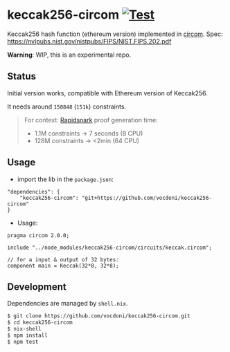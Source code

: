 # keccak256-circom [![Test](https://github.com/vocdoni/keccak256-circom/workflows/Test/badge.svg)](https://github.com/vocdoni/keccak256-circom/actions?query=workflow%3ATest)

Keccak256 hash function (ethereum version) implemented in [circom](https://github.com/iden3/circom). Spec: https://nvlpubs.nist.gov/nistpubs/FIPS/NIST.FIPS.202.pdf

**Warning**: WIP, this is an experimental repo.

## Status
Initial version works, compatible with Ethereum version of Keccak256.

It needs around `150848` (`151k`) constraints. 
> For context: [Rapidsnark](https://github.com/iden3/rapidsnark) proof generation time:
> - 1.1M constraints -> 7 seconds (8 CPU)
> - 128M constraints -> <2min (64 CPU)

## Usage
- import the lib in the `package.json`:
```
"dependencies": {
	"keccak256-circom": "git+https://github.com/vocdoni/keccak256-circom"
}
```

- Usage:
```
pragma circom 2.0.0;

include "../node_modules/keccak256-circom/circuits/keccak.circom";

// for a input & output of 32 bytes:
component main = Keccak(32*8, 32*8);
```

## Development

Dependencies are managed by `shell.nix`.

```sh
$ git clone https://github.com/vocdoni/keccak256-circom.git
$ cd keccak256-circom
$ nix-shell
$ npm install
$ npm test
```

